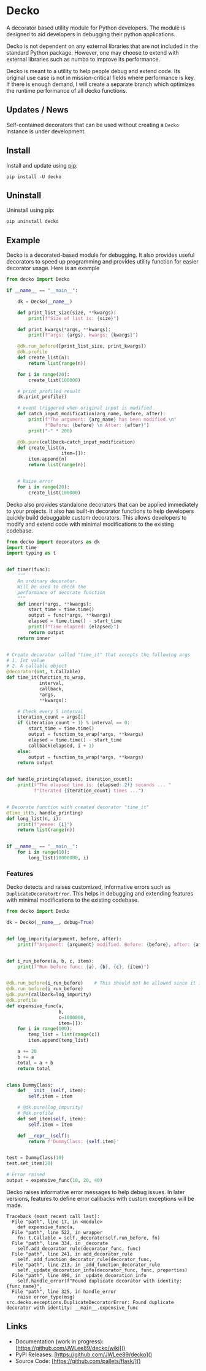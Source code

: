 # Decko

A decorator based utility module for Python developers. The module is designed to 
aid developers in debugging their python applications.

Decko is not dependent on any external libraries that are not included in the standard Python package.
However, one may choose to extend with external libraries such as numba to improve its performance. 

Decko is meant to a utility to help people debug and extend code. Its original use case is not in
mission-critical fields where performance is key. 
If there is enough demand, I will create a separate branch which optimizes the runtime performance
of all decko functions.

## Updates / News 

Self-contained decorators that can be used without creating a `Decko` instance is under development.

## Install

Install and update using [pip](https://pypi.org/project/pip/):

```shell
pip install -U decko
```

## Uninstall 

Uninstall using pip:

```shell
pip uninstall decko
```

## Example

Decko is a decorated-based module for debugging. 
It also provides useful decorators to speed up programming and provides utility 
function for easier decorator usage. Here is an example

```python
from decko import Decko

if __name__ == "__main__":

    dk = Decko(__name__)

    def print_list_size(size, **kwargs):
        print(f"Size of list is: {size}")

    def print_kwargs(*args, **kwargs):
        print(f"args: {args}, kwargs: {kwargs}")

    @dk.run_before([print_list_size, print_kwargs])
    @dk.profile
    def create_list(n):
        return list(range(n))

    for i in range(20):
        create_list(100000)

    # print profiled result
    dk.print_profile()

    # event triggered when original input is modified
    def catch_input_modification(arg_name, before, after):
        print(f"The argument: {arg_name} has been modified.\n"
              f"Before: {before} \n After: {after}")
        print("-" * 200)

    @dk.pure(callback=catch_input_modification)
    def create_list(n,
                    item=[]):
        item.append(n)
        return list(range(n))


    # Raise error
    for i in range(20):
        create_list(100000)
```

Decko also provides standalone decorators that can be applied immediately to your projects. 
It also has built-in decorator functions to help developers quickly build debuggable custom 
decorators. This allows developers to modify and extend code with minimal modifications to 
the existing codebase.


```python
from decko import decorators as dk
import time
import typing as t


def timer(func):
    """
    An ordinary decorator.
    Will be used to check the
    performance of decorate function
    """
    def inner(*args, **kwargs):
        start_time = time.time()
        output = func(*args, **kwargs)
        elapsed = time.time() - start_time
        print(f"Time elapsed: {elapsed}")
        return output
    return inner


# Create decorator called "time_it" that accepts the following args
# 1. Int value
# 2. A callable object
@decorator(int, t.Callable)
def time_it(function_to_wrap,
            interval,
            callback,
            *args,
            **kwargs):

    # Check every 5 interval
    iteration_count = args[1]
    if (iteration_count + 1) % interval == 0:
        start_time = time.time()
        output = function_to_wrap(*args, **kwargs)
        elapsed = time.time() - start_time
        callback(elapsed, i + 1)
    else:
        output = function_to_wrap(*args, **kwargs)
    return output


def handle_printing(elapsed, iteration_count):
    print(f"The elapsed time is: {elapsed:.2f} seconds ... "
          f"Iterated {iteration_count} times ...")


# Decorate function with created decorator "time_it"
@time_it(5, handle_printing)
def long_list(n, i):
    print(f"yeeee: {i}")
    return list(range(n))


if __name__ == "__main__":
    for i in range(10):
        long_list(10000000, i)
```


### Features

Decko detects and raises customized, informative errors such as `DuplicateDecoratorError`.
This helps in debugging and extending features with minimal modifications to the existing
codebase.

```python
from decko import Decko

dk = Decko(__name__, debug=True)


def log_impurity(argument, before, after):
    print(f"Argument: {argument} modified. Before: {before}, after: {after}")


def i_run_before(a, b, c, item):
    print(f"Run before func: {a}, {b}, {c}, {item}")


@dk.run_before(i_run_before)    # This should not be allowed since it is a duplicate
@dk.run_before(i_run_before)  
@dk.pure(callback=log_impurity)
@dk.profile
def expensive_func(a,
                   b,
                   c=1000000,
                   item=[]):
    for i in range(100):
        temp_list = list(range(c))
        item.append(temp_list)

    a += 20
    b += a
    total = a + b
    return total


class DummyClass:
    def __init__(self, item):
        self.item = item

    # @dk.pure(log_impurity)
    # @dk.profile
    def set_item(self, item):
        self.item = item

    def __repr__(self):
        return f'DummyClass: {self.item}'


test = DummyClass(10)
test.set_item(20)

# Error raised
output = expensive_func(10, 20, 40)
```

Decko raises informative error messages to help debug issues.
In later versions, features to define error callbacks with custom exceptions will be made.

```shell
Traceback (most recent call last):
  File "path", line 17, in <module>
    def expensive_func(a,
  File "path", line 522, in wrapper
    fn: t.Callable = self._decorate(self.run_before, fn)
  File "path", line 334, in _decorate
    self.add_decorator_rule(decorator_func, func)
  File "path", line 241, in add_decorator_rule
    self._add_function_decorator_rule(decorator_func,
  File "path", line 213, in _add_function_decorator_rule
    self._update_decoration_info(decorator_func, func, properties)
  File "path", line 490, in _update_decoration_info
    self.handle_error(f"Found duplicate decorator with identity: {func_name}",
  File "path", line 325, in handle_error
    raise error_type(msg)
src.decko.exceptions.DuplicateDecoratorError: Found duplicate decorator with identity: __main__.expensive_func
```

## Links

- Documentation (work in progress): [https://github.com/JWLee89/decko/wiki]()
- PyPI Releases: [https://github.com/JWLee89/decko]()
- Source Code: [https://github.com/pallets/flask/]()

